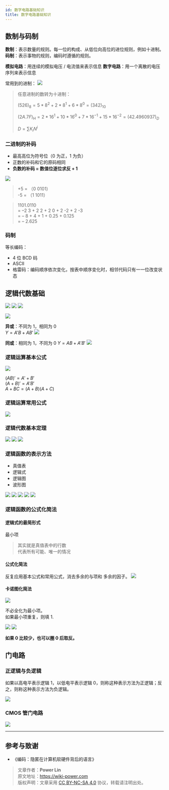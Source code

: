 ```yaml
---
id: 数字电路基础知识
title: 数字电路基础知识
---
```


## 数制与码制

**数制**：表示数量的规则。每一位的构成、从低位向高位的进位规则，例如十进制。
**码制**：表示事物的规则，编码时遵循的规则。

**模拟电路**：用连续的模拟电压 / 电流值来表示信息
**数字电路**：用一个离散的电压序列来表示信息

常用到的进制：
![](https://cos.wiki-power.com/img/2020-03-03-19-42-56.png)

> 任意进制的数转为十进制：
>
> $(526)_8=5*8^2+2*8^1+6*8^0=(342)_{10}$
>
> $(2A.7F)_H=2*16^1+10*16^0+7*16^{-1}+15*16^{-2}=(42.4960937)_D$
>
> $D=\sum K_iN^i$

### 二进制的补码

- 最⾼高位为符号位（0 为正，1 为负）
- 正数的补码和它的原码相同
- **负数的补码 = 数值位逐位求反 + 1**

![](https://cos.wiki-power.com/img/2020-03-05-11-51-43.png)

> +5 = （0 0101）  
> -5 = （1 1011）

> 1101.0110  
> = –2 3 + 2 2 + 2 0 + 2 -2 + 2 -3  
> = – 8 + 4 + 1 + 0.25 + 0.125  
> = – 2.625

### 码制

等长编码：

- 4 位 BCD 码
- ASCII
- 格雷码：编码顺序依次变化，按表中顺序变化时，相邻代码只有⼀一位改变状态

## 逻辑代数基础

![](https://cos.wiki-power.com/img/2020-03-05-12-18-59.png)
![](https://cos.wiki-power.com/img/2020-03-05-12-19-13.png)
![](https://cos.wiki-power.com/img/2020-03-05-12-19-31.png)

![](https://cos.wiki-power.com/img/2020-03-05-16-43-58.png)

**异或**：不同为 1，相同为 0  
$Y=A'B+AB'$
![](https://cos.wiki-power.com/img/2020-03-05-12-24-18.png)

**同或**：相同为 1，不同为 0
$Y=AB+A'B'$
![](https://cos.wiki-power.com/img/2020-03-05-12-24-28.png)

### 逻辑运算基本公式

![](https://cos.wiki-power.com/img/2020-03-05-12-38-23.png)

$(A B) ' = A' + B'$  
$(A+ B)' = A'B'$  
$A + B C = (A +B)(A +C)$

### 逻辑运算常用公式

![](https://cos.wiki-power.com/img/2020-03-05-12-40-28.png)

### 逻辑代数基本定理

![](https://cos.wiki-power.com/img/2020-03-05-12-46-01.png)
![](https://cos.wiki-power.com/img/2020-03-05-12-46-22.png)
![](https://cos.wiki-power.com/img/2020-03-05-12-46-49.png)

### 逻辑函数的表示方法

- 真值表
- 逻辑式
- 逻辑图
- 波形图

![](https://cos.wiki-power.com/img/2020-03-05-13-46-50.png)
![](https://cos.wiki-power.com/img/2020-03-05-13-47-09.png)
![](https://cos.wiki-power.com/img/2020-03-05-13-47-21.png)
![](https://cos.wiki-power.com/img/2020-03-05-13-47-34.png)
![](https://cos.wiki-power.com/img/2020-03-05-13-47-52.png)

### 逻辑函数的公式化简法

#### 逻辑式的最简形式

最小项

> 其实就是真值表中的行数  
> 代表所有可能、唯一的情况

#### 公式化简法

反复应用基本公式和常用公式，消去多余的与项和
多余的因子。
![](https://cos.wiki-power.com/img/2020-03-05-15-07-16.png)

#### 卡诺图化简法

![](https://cos.wiki-power.com/img/2020-03-05-15-44-43.png)

不必全化为最小项。  
如果最小项重复，则填 1.

![](https://cos.wiki-power.com/img/2020-03-05-15-52-44.png)
![](https://cos.wiki-power.com/img/2020-03-05-15-52-57.png)

**如果 0 比较少，也可以圈 0 后取反。**

## 门电路

### 正逻辑与负逻辑

如果以高电平表示逻辑 1，以低电平表示逻辑 0，则称这种表示方法为正逻辑；反之，则称这种表示方法为负逻辑。

![](https://cos.wiki-power.com/img/20210606150111.png)

### CMOS 管门电路

![](https://cos.wiki-power.com/img/20210606153349.png)

---

## 参考与致谢

- 《编码：隐匿在计算机软硬件背后的语言》

> 文章作者：**Power Lin**  
> 原文地址：<https://wiki-power.com>  
> 版权声明：文章采用 [CC BY-NC-SA 4.0](https://creativecommons.org/licenses/by/4.0/deed.zh) 协议，转载请注明出处。

